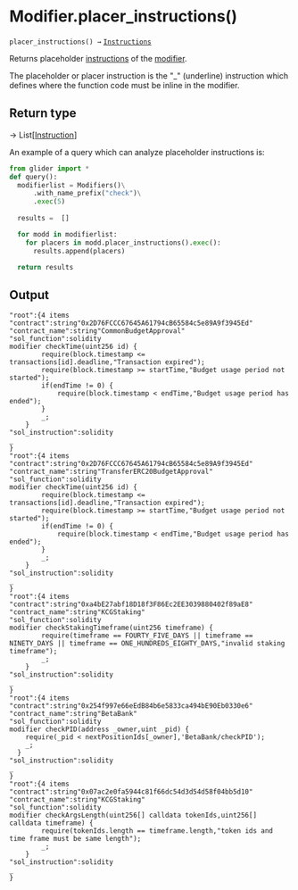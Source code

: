 # Modifier.placer\_instructions()

`placer_instructions() →` [`Instructions`](../instructions/)

Returns placeholder [instructions](../instruction/) of the [modifier](./).

The placeholder or placer instruction is the "\_" (underline) instruction which defines where the function code must be inline in the modifier.

## Return type

→ List\[[Instruction](../instruction/)]

An example of a query which can analyze placeholder instructions is:

```python
from glider import *
def query():
  modifierlist = Modifiers()\
      .with_name_prefix("check")\
      .exec(5)
  
  results =  []

  for modd in modifierlist:
    for placers in modd.placer_instructions().exec():
      results.append(placers)

  return results

```

## Output

```solidity
"root":{4 items
"contract":string"0x2D76FCCC67645A61794cB65584c5e89A9f3945Ed"
"contract_name":string"CommonBudgetApproval"
"sol_function":solidity
modifier checkTime(uint256 id) {
        require(block.timestamp <= transactions[id].deadline,"Transaction expired");
        require(block.timestamp >= startTime,"Budget usage period not started");
        if(endTime != 0) {
            require(block.timestamp < endTime,"Budget usage period has ended");
        }
        _;
    }
"sol_instruction":solidity
_
}
"root":{4 items
"contract":string"0x2D76FCCC67645A61794cB65584c5e89A9f3945Ed"
"contract_name":string"TransferERC20BudgetApproval"
"sol_function":solidity
modifier checkTime(uint256 id) {
        require(block.timestamp <= transactions[id].deadline,"Transaction expired");
        require(block.timestamp >= startTime,"Budget usage period not started");
        if(endTime != 0) {
            require(block.timestamp < endTime,"Budget usage period has ended");
        }
        _;
    }
"sol_instruction":solidity
_
}
"root":{4 items
"contract":string"0xa4bE27abf18D18f3F86Ec2EE3039880402f89aE8"
"contract_name":string"KCGStaking"
"sol_function":solidity
modifier checkStakingTimeframe(uint256 timeframe) {
        require(timeframe == FOURTY_FIVE_DAYS || timeframe == NINETY_DAYS || timeframe == ONE_HUNDREDS_EIGHTY_DAYS,"invalid staking timeframe");
        _;
    }
"sol_instruction":solidity
_
}
"root":{4 items
"contract":string"0x254f997e66eEdB84b6e5833ca494bE90Eb0330e6"
"contract_name":string"BetaBank"
"sol_function":solidity
modifier checkPID(address _owner,uint _pid) {
    require(_pid < nextPositionIds[_owner],'BetaBank/checkPID');
    _;
  }
"sol_instruction":solidity
_
}
"root":{4 items
"contract":string"0x07ac2e0fa5944c81f66dc54d3d54d58f04bb5d10"
"contract_name":string"KCGStaking"
"sol_function":solidity
modifier checkArgsLength(uint256[] calldata tokenIds,uint256[] calldata timeframe) {
        require(tokenIds.length == timeframe.length,"token ids and time frame must be same length");
        _;
    }
"sol_instruction":solidity
_
}
```
